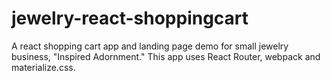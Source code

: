 # jewelry-react-shoppingcart
A react shopping cart app and landing page demo for small jewelry business, "Inspired Adornment." This app uses React Router, webpack and materialize.css. 
